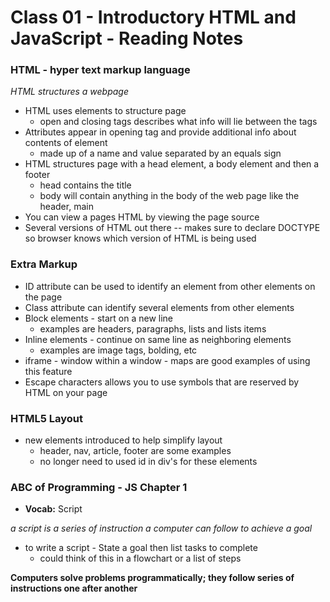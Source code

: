 # Class 01 - Introductory HTML and JavaScript - Reading Notes


### HTML - hyper text markup language

*HTML structures a webpage* 

- HTML uses elements to structure page 
    - open and closing tags describes what info will lie between the tags
- Attributes appear in opening tag and provide additional info about contents of element
    - made up of a name and value separated by an equals sign
- HTML structures page with a head element, a body element and then a footer
    - head contains the title 
    - body will contain anything in the body of the web page like the header, main
- You can view a pages HTML by viewing the page source
- Several versions of HTML out there -- makes sure to declare DOCTYPE so browser knows which version of HTML is being used

### Extra Markup
- ID attribute can be used to identify an element from other elements on the page
- Class attribute can identify several elements from other elements
- Block elements - start on a new line
    - examples are headers, paragraphs, lists and lists items
- Inline elements - continue on same line as neighboring elements
    - examples are image tags, bolding, etc
- iframe - window within a window - maps are good examples of using this feature
- Escape characters allows you to use symbols that are reserved by HTML on your page


### HTML5 Layout
- new elements introduced to help simplify layout
    - header, nav, article, footer are some examples
    - no longer need to used id in div's for these elements


### ABC of Programming - JS Chapter 1
- **Vocab:** Script

*a script is a series of instruction a computer can follow to achieve a goal*

- to write a script - State a goal then list tasks to complete
    - could think of this in a flowchart or a list of steps


**Computers solve problems programmatically; they follow series of instructions one after another**
